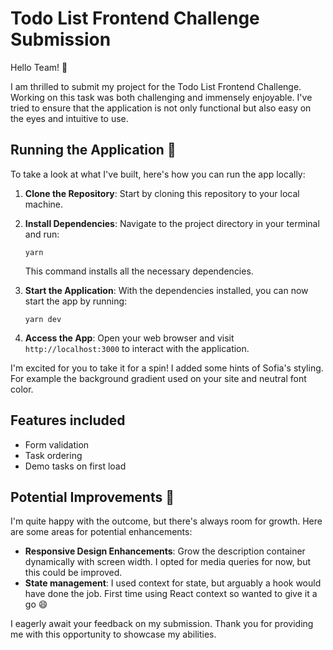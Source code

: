 # Todo List Frontend Challenge Submission

Hello Team! 🌟

I am thrilled to submit my project for the Todo List Frontend Challenge. Working on this task was both challenging and immensely enjoyable. I've tried to ensure that the application is not only functional but also easy on the eyes and intuitive to use.

## Running the Application 🚀

To take a look at what I've built, here's how you can run the app locally:

1. **Clone the Repository**: Start by cloning this repository to your local machine.

2. **Install Dependencies**: Navigate to the project directory in your terminal and run:

   ```
   yarn
   ```

   This command installs all the necessary dependencies.

3. **Start the Application**: With the dependencies installed, you can now start the app by running:
   ```
   yarn dev
   ```
4. **Access the App**: Open your web browser and visit `http://localhost:3000` to interact with the application.

I'm excited for you to take it for a spin! I added some hints of Sofia's styling. For example the background gradient used on your site and neutral font color.

## Features included

- Form validation
- Task ordering
- Demo tasks on first load

## Potential Improvements 🌱

I'm quite happy with the outcome, but there's always room for growth. Here are some areas for potential enhancements:

- **Responsive Design Enhancements**: Grow the description container dynamically with screen width. I opted for media queries for now, but this could be improved.
- **State management**: I used context for state, but arguably a hook would have done the job. First time using React context so wanted to give it a go 😄

I eagerly await your feedback on my submission. Thank you for providing me with this opportunity to showcase my abilities.
